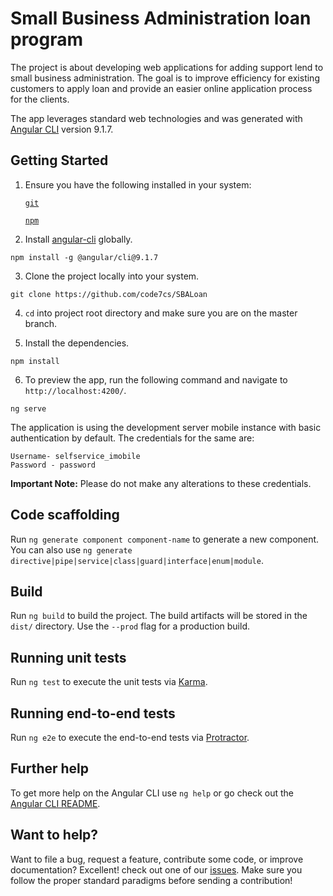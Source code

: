 # Small Business Administration loan program

The project is about developing web applications for adding support lend to small business administration. The goal is to improve efficiency for existing customers to apply loan and provide an easier online application process for the clients.

The app leverages standard web technologies and was generated with [Angular CLI](https://github.com/angular/angular-cli) version 9.1.7.

## Getting Started

1. Ensure you have the following installed in your system:

    [`git`](https://git-scm.com/)

    [`npm`](https://nodejs.org/en/download/)

2. Install [angular-cli](https://github.com/angular/angular-cli) globally.
```
npm install -g @angular/cli@9.1.7
```

3. Clone the project locally into your system.
```
git clone https://github.com/code7cs/SBALoan
```

4. `cd` into project root directory and make sure you are on the master branch.

5. Install the dependencies.
```
npm install
```

6. To preview the app, run the following command and navigate to `http://localhost:4200/`.
```
ng serve
```

The application is using the development server mobile instance with basic authentication by default. The credentials for the same are:
 
    Username- selfservice_imobile
    Password - password

**Important Note:** Please do not make any alterations to these credentials.

## Code scaffolding

Run `ng generate component component-name` to generate a new component. You can also use `ng generate directive|pipe|service|class|guard|interface|enum|module`.

## Build

Run `ng build` to build the project. The build artifacts will be stored in the `dist/` directory. Use the `--prod` flag for a production build.

## Running unit tests

Run `ng test` to execute the unit tests via [Karma](https://karma-runner.github.io).

## Running end-to-end tests

Run `ng e2e` to execute the end-to-end tests via [Protractor](http://www.protractortest.org/).

## Further help

To get more help on the Angular CLI use `ng help` or go check out the [Angular CLI README](https://github.com/angular/angular-cli/blob/master/README.md).


## Want to help? 

Want to file a bug, request a feature, contribute some code, or improve documentation? Excellent!  check out one of our [issues](https://github.com/openMF/web-app/issues). Make sure you follow the proper standard paradigms before sending a contribution!
